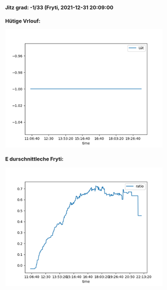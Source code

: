 ### Jitz grad: -1/33 (Fryti, 2021-12-31 20:09:00

### Hütige Vrlouf:
![Graph](Today.png)

### E durschnittleche Fryti:
![Graph](Fryti.png)